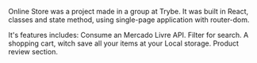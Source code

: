 Online Store was a project made in a group at Trybe.
It was built in React, classes and state method, using single-page application with router-dom.

It's features includes:
Consume an Mercado Livre API.
Filter for search.
A shopping cart, witch save all your items at your Local storage.
Product review section.

